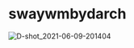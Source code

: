 # swaywmbydarch

![D-shot_2021-06-09-201404](https://user-images.githubusercontent.com/70046164/121441219-bfb02400-c95f-11eb-907e-75b1b72e5503.png)

